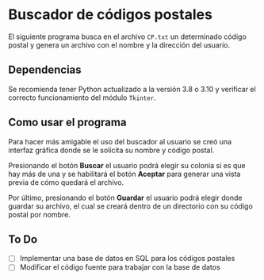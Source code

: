 # Buscador de códigos postales

El siguiente programa busca en el archivo `CP.txt` un determinado código postal y genera un archivo con el nombre y la dirección del usuario.

## Dependencias

Se recomienda tener Python actualizado a la versión 3.8 o 3.10 y verificar el correcto funcionamiento del módulo `Tkinter`.

## Como usar el programa

Para hacer más amigable el uso del buscador al usuario se creó una interfaz gráfica donde se le solicita su nombre y código postal.

Presionando el botón **Buscar** el usuario podrá elegir su colonia si es que hay más de una y se habilitará el botón **Aceptar** para generar una vista previa de cómo quedará el archivo.

Por último, presionando el botón **Guardar** el usuario podrá elegir donde guardar su archivo, el cual se creará dentro de un directorio con su código postal por nombre.

## To Do

- [ ] Implementar una base de datos en SQL para los códigos postales
- [ ] Modificar el código fuente para trabajar con la base de datos
